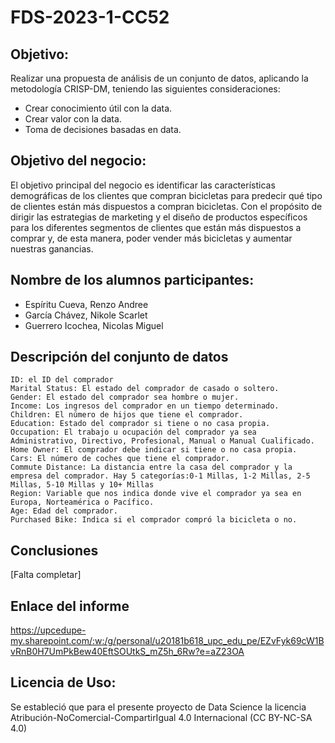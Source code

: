 # FDS-2023-1-CC52
## Objetivo:
Realizar una propuesta de análisis de un conjunto de datos, aplicando la metodología CRISP-DM, teniendo las siguientes consideraciones:
- Crear conocimiento útil con la data.
- Crear valor con la data.
- Toma de decisiones basadas en data.
## Objetivo del negocio:
El objetivo principal del negocio es identificar las características demográficas de los clientes que compran bicicletas para predecir qué tipo de clientes están más dispuestos a compran bicicletas. Con el propósito de dirigir las estrategias de marketing y el diseño de productos específicos para los diferentes segmentos de clientes que están más dispuestos a comprar y, de esta manera, poder vender más bicicletas y aumentar nuestras ganancias.  
## Nombre de los alumnos participantes:
- Espíritu Cueva, Renzo Andree
- García Chávez, Nikole Scarlet
- Guerrero Icochea, Nicolas Miguel 
## Descripción del conjunto de datos
    ID: el ID del comprador 
    Marital Status: El estado del comprador de casado o soltero. 
    Gender: El estado del comprador sea hombre o mujer. 
    Income: Los ingresos del comprador en un tiempo determinado. 
    Children: El número de hijos que tiene el comprador. 
    Education: Estado del comprador si tiene o no casa propia. 
    Occupation: El trabajo u ocupación del comprador ya sea Administrativo, Directivo, Profesional, Manual o Manual Cualificado. 
    Home Owner: El comprador debe indicar si tiene o no casa propia. 
    Cars: El número de coches que tiene el comprador. 
    Commute Distance: La distancia entre la casa del comprador y la empresa del comprador. Hay 5 categorías:0-1 Millas, 1-2 Millas, 2-5 Millas, 5-10 Millas y 10+ Millas 
    Region: Variable que nos indica donde vive el comprador ya sea en Europa, Norteamérica o Pacífico. 
    Age: Edad del comprador. 
    Purchased Bike: Indica si el comprador compró la bicicleta o no. 
## Conclusiones
[Falta completar]
## Enlace del informe
https://upcedupe-my.sharepoint.com/:w:/g/personal/u20181b618_upc_edu_pe/EZvFyk69cW1BvRnB0H7UmPkBew40EftSOUtkS_mZ5h_6Rw?e=aZ23OA
## Licencia de Uso:
Se estableció que para el presente proyecto de Data Science la licencia Atribución-NoComercial-CompartirIgual 4.0 Internacional (CC BY-NC-SA 4.0)
